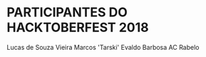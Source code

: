 # PARTICIPANTES DO HACKTOBERFEST 2018


Lucas de Souza Vieira
Marcos 'Tarski'
Evaldo Barbosa
AC Rabelo
